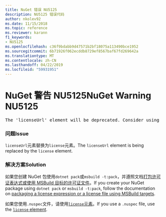 ```yaml
---
title: NuGet 错误 NU5125
description: NU5125 错误代码
author: nkolev92
ms.date: 11/15/2018
ms.topic: reference
ms.reviewer: karann
f1_keywords:
- NU5125
ms.openlocfilehash: c36f9bdabb9d47571b2bf18075a113490bce1952
ms.sourcegitcommit: 6b71926f062ecddb8729ef8567baf67fd269642a
ms.translationtype: MT
ms.contentlocale: zh-CN
ms.lasthandoff: 04/22/2019
ms.locfileid: "59931951"
---
```

# <a name="nuget-warning-nu5125"></a><span data-ttu-id="1494b-103">NuGet 警告 NU5125</span><span class="sxs-lookup"><span data-stu-id="1494b-103">NuGet Warning NU5125</span></span>
<pre>The 'licenseUrl' element will be deprecated. Consider using the 'license' element instead.</pre>

### <a name="issue"></a><span data-ttu-id="1494b-104">问题</span><span class="sxs-lookup"><span data-stu-id="1494b-104">Issue</span></span>

<span data-ttu-id="1494b-105">`licenseUrl`元素替换为`license`元素。</span><span class="sxs-lookup"><span data-stu-id="1494b-105">The `licenseUrl` element is being replaced by the `license` element.</span></span>

### <a name="solution"></a><span data-ttu-id="1494b-106">解决方案</span><span class="sxs-lookup"><span data-stu-id="1494b-106">Solution</span></span>

<span data-ttu-id="1494b-107">如果您创建 NuGet 包使用`dotnet pack`或`msbuild -t:pack`，并遵照文档[打包许可证表达式或使用 MSBuild 目标的许可证文件](../msbuild-targets.md#packing-a-license-expression-or-a-license-file)。</span><span class="sxs-lookup"><span data-stu-id="1494b-107">If you create your NuGet package using `dotnet pack` or `msbuild -t:pack`, follow the documentation on [packaging a license expression or a license file using MSBuild targets](../msbuild-targets.md#packing-a-license-expression-or-a-license-file).</span></span>

<span data-ttu-id="1494b-108">如果您使用`.nuspec`文件，请使用[`license`元素](../nuspec.md#license)。</span><span class="sxs-lookup"><span data-stu-id="1494b-108">If you use a `.nuspec` file, use the [`license` element](../nuspec.md#license).</span></span>
